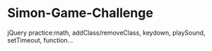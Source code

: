 # Simon-Game-Challenge
 jQuery practice:math, addClass/removeClass, keydown, playSound, setTimeout, function...
